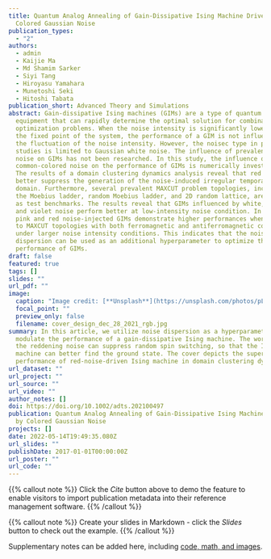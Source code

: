 ```yaml
---
title: Quantum Analog Annealing of Gain‐Dissipative Ising Machine Driven by
  Colored Gaussian Noise
publication_types:
  - "2"
authors:
  - admin
  - Kaijie Ma
  - Md Shamim Sarker
  - Siyi Tang
  - Hiroyasu Yamahara
  - Munetoshi Seki
  - Hitoshi Tabata
publication_short: Advanced Theory and Simulations
abstract: Gain-dissipative Ising machines (GIMs) are a type of quantum analog
  equipment that can rapidly determine the optimal solution for combinatorial
  optimization problems. When the noise intensity is significantly lower than
  the fixed point of the system, the performance of a GIM is not influenced by
  the fluctuation of the noise intensity. However, the noisec type in previous
  studies is limited to Gaussian white noise. The influence of prevalent colored
  noise on GIMs has not been researched. In this study, the influence of
  common-colored noise on the performance of GIMs is numerically investigated.
  The results of a domain clustering dynamics analysis reveal that red noise can
  better suppress the generation of the noise-induced irregular temporary
  domain. Furthermore, several prevalent MAXCUT problem topologies, including
  the Moebius ladder, random Moebius ladder, and 2D random lattice, are adopted
  as test benchmarks. The results reveal that GIMs influenced by white, blue,
  and violet noise perform better at low-intensity noise condition. In contrast,
  pink and red noise-injected GIMs demonstrate higher performances when applied
  to MAXCUT topologies with both ferromagnetic and antiferromagnetic connections
  under larger noise intensity conditions. This indicates that the noise
  dispersion can be used as an additional hyperparameter to optimize the
  performance of GIMs.
draft: false
featured: true
tags: []
slides: ""
url_pdf: ""
image:
  caption: "Image credit: [**Unsplash**](https://unsplash.com/photos/pLCdAaMFLTE)"
  focal_point: ""
  preview_only: false
  filename: cover_design_dec_28_2021_rgb.jpg
summary: In this article, we utilize noise dispersion as a hyperparameter to
  modulate the performance of a gain-dissipative Ising machine. The work proves
  the reddening noise can suppress random spin switching, so that the Ising
  machine can better find the ground state. The cover depicts the superior
  performance of red-noise-driven Ising machine in domain clustering dynamics.
url_dataset: ""
url_project: ""
url_source: ""
url_video: ""
author_notes: []
doi: https://doi.org/10.1002/adts.202100497
publication: Quantum Analog Annealing of Gain-Dissipative Ising Machine Driven
  by Colored Gaussian Noise
projects: []
date: 2022-05-14T19:49:35.080Z
url_slides: ""
publishDate: 2017-01-01T00:00:00Z
url_poster: ""
url_code: ""
---
```


{{% callout note %}}
Click the _Cite_ button above to demo the feature to enable visitors to import publication metadata into their reference management software.
{{% /callout %}}

{{% callout note %}}
Create your slides in Markdown - click the _Slides_ button to check out the example.
{{% /callout %}}

Supplementary notes can be added here, including [code, math, and images](https://wowchemy.com/docs/writing-markdown-latex/).
